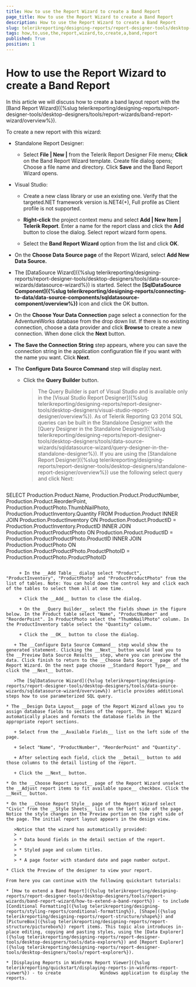 ```yaml
---
title: How to use the Report Wizard to create a Band Report
page_title: How to use the Report Wizard to create a Band Report 
description: How to use the Report Wizard to create a Band Report
slug: telerikreporting/designing-reports/report-designer-tools/desktop-designers/tools/report-wizards/band-report-wizard/how-to-use-the-report-wizard-to-create-a-band-report
tags: how,to,use,the,report,wizard,to,create,a,band,report
published: True
position: 1
---
```


# How to use the Report Wizard to create a Band Report

In this article we will discuss how to create a band layout report with the [Band Report Wizard]({%slug telerikreporting/designing-reports/report-designer-tools/desktop-designers/tools/report-wizards/band-report-wizard/overview%}). 

To create a new report with this wizard: 

* Standalone Report Designer: 

   + Select __File | New |__ from the Telerik Report Designer File menu; __Click__ on the Band Report Wizard template. Create file dialog opens; Choose a file name and directory. Click __Save__ and the Band Report Wizard opens. 

* Visual Studio: 

   + Create a new class library or use an existing one. Verify that the targeted.NET framework version is.NET4(+), Full profile as Client profile is not supported. 

   + __Right-click__ the project context menu and select __Add | New Item | Telerik Report__. Enter a name for the report class and click the __Add__ button to close the dialog. Select report wizard form opens. 

   + Select the __Band Report Wizard__ option from the list and click __OK__. 

* On the __Choose Data Source page__ of the Report Wizard, select __Add New Data Source.__ 

* The [DataSource Wizard]({%slug telerikreporting/designing-reports/report-designer-tools/desktop-designers/tools/data-source-wizards/datasource-wizard%}) is started. Select the __[SqlDataSource Component]({%slug telerikreporting/designing-reports/connecting-to-data/data-source-components/sqldatasource-component/overview%})__ icon and click the OK button. 

* On the __Choose Your Data Connection__ page select a connection for the AdventureWorks database from the drop down list. If there is no existing connection, choose a data provider and click __Browse__ to create a new connection. When done click the __Next__ button. 

* __The Save the Connection String__ step appears, where you can save the connection string in the application configuration file if you want with the name you want. Click __Next__. 

* The __Configure Data Source Command__ step will display next. 

   + Click the __Query Builder__ button. 

     >The Query Builder is part of Visual Studio and is available only in the [Visual Studio Report Designer]({%slug telerikreporting/designing-reports/report-designer-tools/desktop-designers/visual-studio-report-designer/overview%}). As of Telerik Reporting Q3 2014 SQL queries can be built in the Standalone Designer with the [Query Designer in the Standalone Designer]({%slug telerikreporting/designing-reports/report-designer-tools/desktop-designers/tools/data-source-wizards/sqldatasource-wizard/query-designer-in-the-standalone-designer%}). If you are using the [Standalone Report Designer]({%slug telerikreporting/designing-reports/report-designer-tools/desktop-designers/standalone-report-designer/overview%}) use the following select query and click Next: 
    
      ````sql
SELECT Production.Product.Name, Production.Product.ProductNumber, Production.Product.ReorderPoint,
Production.ProductPhoto.ThumbNailPhoto, Production.ProductInventory.Quantity
FROM Production.Product
INNER JOIN Production.ProductInventory ON Production.Product.ProductID = Production.ProductInventory.ProductID
INNER JOIN Production.ProductProductPhoto ON Production.Product.ProductID = Production.ProductProductPhoto.ProductID
INNER JOIN Production.ProductPhoto ON Production.ProductProductPhoto.ProductPhotoID = Production.ProductPhoto.ProductPhotoID
````

     + In the __Add Table__ dialog select "Product", "ProductInventory", "ProductPhoto" and "ProductProductPhoto" from the list of tables. Note: You can hold down the control key and click each of the tables to select them all at one time. 
     
     + Click the __Add__ button to close the dialog. 
     
     + On the __Query Builder__ select the fields shown in the figure below. In the Product table select "Name", "ProductNumber" and "ReorderPoint". In ProductPhoto select the "ThumbNailPhoto" column. In the ProductInventory table select the "Quantity" column. 
     
     + Click the __OK__ button to close the dialog. 

   + The __Configure Data Source Command__ step would show the generated statement. Clicking the __Next__ button would lead you to the __Preview Data Source Results__ step, where you can preview the data. Click finish to return to the __Choose Data Source__ page of the Report Wizard. On the next page choose __Standard Report Type__ and click the __Next__ button. 

   >The [SqlDataSource Wizard]({%slug telerikreporting/designing-reports/report-designer-tools/desktop-designers/tools/data-source-wizards/sqldatasource-wizard/overview%}) article provides additional steps how to use parameterized SQL query. 

* The __Design Data Layout__ page of the Report Wizard allows you to assign database fields to sections of the report. The Report Wizard automatically places and formats the database fields in the appropriate report sections. 

   + Select from the __Available Fields__ list on the left side of the page. 

   + Select "Name", "ProductNumber", "ReorderPoint" and "Quantity". 

   + After selecting each field, click the __Detail__ button to add those columns to the detail listing of the report. 

   + Click the __Next__ button. 

* On the __Choose Report Layout__ page of the Report Wizard unselect the __Adjust report items to fit available space__ checkbox. Click the __Next__ button. 

* On the __Choose Report Style__ page of the Report Wizard select "Civic" from the __Style Sheets__ list on the left side of the page. Notice the style changes in the Preview portion on the right side of the page. The initial report layout appears in the design view. 

   >Notice that the wizard has automatically provided:
   >
   > * Data bound fields in the detail section of the report.
   >
   > * Styled page and column titles.
   >
   > * A page footer with standard date and page number output.

* Click the Preview of the designer to view your report.

From here you can continue with the following quickstart tutorials:

* [How to extend a Band Report]({%slug telerikreporting/designing-reports/report-designer-tools/desktop-designers/tools/report-wizards/band-report-wizard/how-to-extend-a-band-report%}) - to include [Conditional Formatting]({%slug telerikreporting/designing-reports/styling-reports/conditional-formatting%}), [Shape]({%slug telerikreporting/designing-reports/report-structure/shape%}) and [PictureBox]({%slug telerikreporting/designing-reports/report-structure/picturebox%}) report items. This topic also introduces in-place editing, copying and pasting styles, using the [Data Explorer]({%slug telerikreporting/designing-reports/report-designer-tools/desktop-designers/tools/data-explorer%}) and [Report Explorer]({%slug telerikreporting/designing-reports/report-designer-tools/desktop-designers/tools/report-explorer%}). 

* [Displaying Reports in WinForms Report Viewer]({%slug telerikreporting/quickstart/displaying-reports-in-winforms-report-viewer%}) - to create               Windows application to display the reports.
